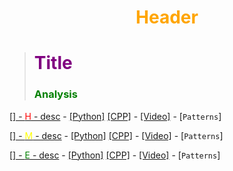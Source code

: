 # <center><b><span style="color:orange">Header</span></b></center>

> # <b><span style="color:purple">Title</span></b>
> ### <b><span style="color:green">Analysis</span></b>



[[] - <span style="color:red">H</span> - desc]() - 
[[Python]]()
[[CPP]]() -
[[Video]]() -
[`Patterns`]

[[] - <span style="color:yellow">M</span> - desc]() - 
[[Python]]()
[[CPP]]() -
[[Video]]() -
[`Patterns`]

[[] - <span style="color:green">E</span> - desc]() - 
[[Python]]()
[[CPP]]() -
[[Video]]() -
[`Patterns`]